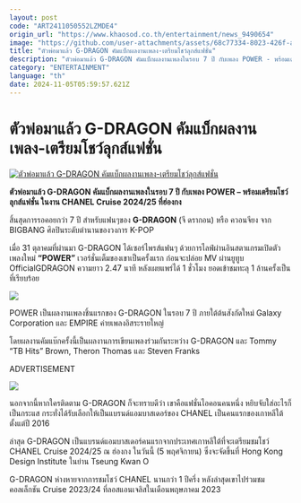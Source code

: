 ```yaml
---
layout: post
code: "ART2411050552LZMDE4"
origin_url: "https://www.khaosod.co.th/entertainment/news_9490654"
image: "https://github.com/user-attachments/assets/68c77334-8023-426f-a76d-ce261e20645d"
title: "ตัวพ่อมาแล้ว G-DRAGON คัมแบ็กผลงานเพลง-เตรียมโชว์ลุกส์แฟชั่น"
description: "ตัวพ่อมาแล้ว G-DRAGON คัมแบ็กผลงานเพลงในรอบ 7 ปี กับเพลง POWER - พร้อมเตรียมโชว์ลุกส์แฟชั่น ในงาน CHANEL Cruise 2024/25 ที่ฮ่องกง"
category: "ENTERTAINMENT"
language: "th"
date: 2024-11-05T05:59:57.621Z
---
```


# ตัวพ่อมาแล้ว G-DRAGON คัมแบ็กผลงานเพลง-เตรียมโชว์ลุกส์แฟชั่น

[![ตัวพ่อมาแล้ว G-DRAGON คัมแบ็กผลงานเพลง-เตรียมโชว์ลุกส์แฟชั่น](https://www.khaosod.co.th/wpapp/uploads/2024/11/g-dragon-2-1.jpg "ตัวพ่อมาแล้ว G-DRAGON คัมแบ็กผลงานเพลง-เตรียมโชว์ลุกส์แฟชั่น")](https://www.khaosod.co.th/wpapp/uploads/2024/11/g-dragon-2-1.jpg)

**ตัวพ่อมาแล้ว G-DRAGON คัมแบ็กผลงานเพลงในรอบ 7 ปี กับเพลง POWER – พร้อมเตรียมโชว์ลุกส์แฟชั่น ในงาน CHANEL Cruise 2024/25 ที่ฮ่องกง**

สิ้นสุดการรอคอยกว่า 7 ปี สำหรับแฟนๆของ **G-DRAGON** (จี ดรากอน) หรือ ควอนจียง จาก BIGBANG ศิลปินระดับตำนานของวงการ K-POP

เมื่อ 31 ตุลาคมที่ผ่านมา G-DRAGON ได้เซอร์ไพรส์แฟนๆ ด้วยการไลฟ์ผ่านอินสตาแกรมเปิดตัวเพลงใหม่ **“POWER”** เวอร์ชั่นเต็มของเขาเป็นครั้งแรก ก่อนจะปล่อย MV ผ่านยูทูบ OfficialGDRAGON ความยาว 2.47 นาที หลังเผยแพร่ได้ 1 ชั่วโมง ยอดเข้าชมทะลุ 1 ล้านครั้งเป็นที่เรียบร้อย

[![](https://www.khaosod.co.th/wpapp/uploads/2024/11/1-11-696x391.jpg)](https://www.khaosod.co.th/wpapp/uploads/2024/11/1-11.jpg)

POWER เป็นผลงานเพลงชิ้นแรกของ G-DRAGON ในรอบ 7 ปี ภายใต้ต้นสังกัดใหม่ Galaxy Corporation และ EMPIRE ค่ายเพลงอิสระรายใหญ่

โดยผลงานคัมแบ๊กครั้งนี้เป็นผลงานการเขียนเพลงร่วมกันระหว่าง G-DRAGON และ Tommy “TB Hits” Brown, Theron Thomas และ Steven Franks

ADVERTISEMENT

[![](https://www.khaosod.co.th/wpapp/uploads/2024/11/clipboard0-horz-696x468.jpg)](https://www.khaosod.co.th/wpapp/uploads/2024/11/clipboard0-horz.jpg)

นอกจากนี้หากใครติดตาม G-DRAGON ก็จะทราบดีว่า เขาคือแฟชั่นไอคอนคนหนึ่ง หยิบจับใส่อะไรก็เป็นกระแส กระทั่งได้รับเลือกให้เป็นแบรนด์แอมบาสเดอร์ของ CHANEL เป็นคนแรกของเกาหลีใต้ตั้งแต่ปี 2016

ล่าสุด G-DRAGON เป็นแบรนด์แอมบาสเดอร์คนแรกจากประเทศเกาหลีใต้ที่จะเตรียมชมโชว์ CHANEL Cruise 2024/25 ณ ฮ่องกง ในวันนี้ (5 พฤศจิกายน) ซึ่งจะจัดขึ้นที่ Hong Kong Design Institute ในย่าน Tseung Kwan O

G-DRAGON ห่างหายจากการชมโชว์ CHANEL นานกว่า 1 ปีครึ่ง หลังล่าสุดเขาไปร่วมชมคอลเล็กชัน Cruise 2023/24 ที่ลอสแอนเจลิสในเดือนพฤษภาคม 2023

